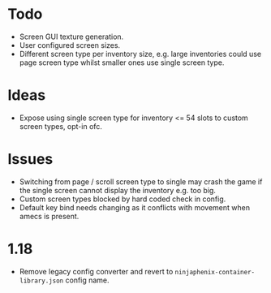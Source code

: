 # Todo
- Screen GUI texture generation.
- User configured screen sizes.
- Different screen type per inventory size, e.g. large inventories could use page screen type whilst smaller ones use single screen type.
# Ideas
- Expose using single screen type for inventory <= 54 slots to custom screen types, opt-in ofc.
# Issues
- Switching from page / scroll screen type to single may crash the game if the single screen cannot display the inventory e.g. too big.
- Custom screen types blocked by hard coded check in config.
- Default key bind needs changing as it conflicts with movement when amecs is present.
# 1.18
- Remove legacy config converter and revert to `ninjaphenix-container-library.json` config name.
